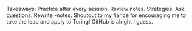 Takeaways:
 Practice after every session.
 Review notes.
Strategies:
  Ask questions.
  Rewrite -notes.
Shoutout to my fiance for encouraging me to take the leap and apply to Turing!
GitHub is alright I guess.
